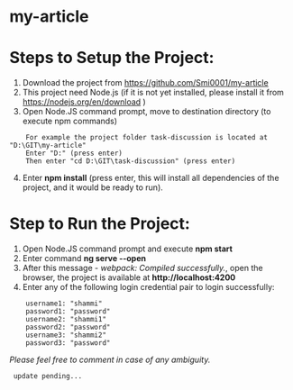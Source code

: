 # my-article

# Steps to Setup the Project:

1. Download the project from https://github.com/Smi0001/my-article
2. This project need Node.js (if it is not yet installed, please install it from https://nodejs.org/en/download )
3. Open Node.JS command prompt, move to destination directory (to execute npm commands)
```
    For example the project folder task-discussion is located at "D:\GIT\my-article"
    Enter "D:" (press enter)
    Then enter "cd D:\GIT\task-discussion" (press enter) 
```
4. Enter **npm install** (press enter, this will install all dependencies of the project, and it would be ready to run).

# Step to Run the Project:

1.    Open Node.JS command prompt and execute **npm start**
2.    Enter command **ng serve --open**
2.    After this message - *webpack: Compiled successfully.*, open the browser, the project is available at **http://localhost:4200**
3.    Enter any of the following login credential pair to login successfully:
```
    username1: "shammi"
    password1: "password"
    username2: "shammi1"
    password2: "password"
    username3: "shammi2"
    password3: "password"
```
*Please feel free to comment in case of any ambiguity.*

``` update pending...```
